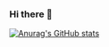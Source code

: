 ### Hi there 👋

[![Anurag's GitHub stats](https://github-readme-stats.vercel.app/api?username=AP-Kai)](https://github.com/anuraghazra/github-readme-stats)

